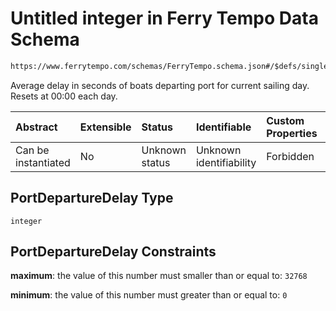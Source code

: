 # Untitled integer in Ferry Tempo Data Schema

```txt
https://www.ferrytempo.com/schemas/FerryTempo.schema.json#/$defs/singlePortData/properties/PortDepartureDelay
```

Average delay in seconds of boats departing port for current sailing day.  Resets at 00:00 each day.

| Abstract            | Extensible | Status         | Identifiable            | Custom Properties | Additional Properties | Access Restrictions | Defined In                                                                           |
| :------------------ | :--------- | :------------- | :---------------------- | :---------------- | :-------------------- | :------------------ | :----------------------------------------------------------------------------------- |
| Can be instantiated | No         | Unknown status | Unknown identifiability | Forbidden         | Allowed               | none                | [FerryTempo.schema.json\*](../schemas/FerryTempo.schema.json "open original schema") |

## PortDepartureDelay Type

`integer`

## PortDepartureDelay Constraints

**maximum**: the value of this number must smaller than or equal to: `32768`

**minimum**: the value of this number must greater than or equal to: `0`
